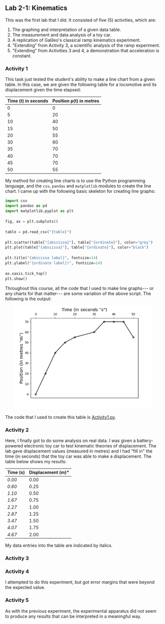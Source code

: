 
## Lab 2-1: Kinematics

This was the first lab that I did. It consisted of five (5) activities, which are:

1. The graphing and interpretation of a given data table.
2. The measurement and data analysis of a toy car.
3. A replication of Galileo's classical ramp kinematics experiment.
4. "Extending" from Activity 3, a scientific analysis of the ramp experiment.
5. "Extending" from Activities 3 and 4, a demonstration that acceleration is constant.

### Activity 1

This task just tested the student's ability to make a line chart from a given table. In this case, we are given the following table for a locomotive and its displacement given the time elapsed:

|__Time (t) in seconds__|__Position p(t) in metres__|
|-----------------------|---------------------------|
|0|0|
|5|20|
|10|40|
|15|50|
|20|55|
|30|60|
|35|70|
|40|70|
|45|70|
|50|55|

My method for creating line charts is to use the Python programming language, and the ``csv``, ``pandas`` and ``matplotlib`` modules to create the line chart. I came up with the following basic skeleton for creating line graphs:

```python
import csv
import pandas as pd
import matplotlib.pyplot as plt

fig, ax = plt.subplots()

table = pd.read_csv("{table}")

plt.scatter(table["{abscissa}"], table["{ordinate}"], color="grey")
plt.plot(table["{abscissa}"], table["{ordinate}"], color="black")

plt.title("{abscissa label}", fontsize=14)
plt.ylabel("{ordinate label})", fontsize=14)

ax.xaxis.tick_top()
plt.show()
```

Throughout this course, all the code that I used to make line graphs--- or any charts for that matter--- are some variation of the above script. The following is the output:

<center>
  <img width="450px" src="./figures/Figure_1.png" />
</center>

The code that I used to create this table is [Activity1.py](./code/Activity1.py).

### Activity 2

Here, I finally got to do some analysis on real data. I was given a battery-powered electronic toy car to test kinematic theories of displacement. The lab gave displacement values (measured in metres) and I had "fill in" the time (in seconds) that the toy car was able to make a displacement. The table below shows my results:

|__Time (s)__|__Displacement (m)*__|
|------------|---------------------|
|_0.00_|0.00|
|_0.60_|0.25|
|_1.10_|0.50|
|_1.67_|0.75|
|_2.27_|1.00|
|_2.87_|1.25|
|_3.47_|1.50|
|_4.07_|1.75|
|_4.67_|2.00|

My data entries into the table are indicated by italics. 

### Activity 3

### Activity 4

I attempted to do this experiment, but got error margins that were beyond the expected value.

### Activity 5

As with the previous experiment, the experimental apparatus did not seem to produce any results that can be interpreted in a meaningful way.

